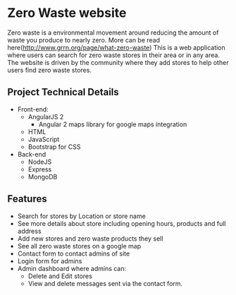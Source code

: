 # Zero Waste website
Zero waste is a environmental movement around reducing the amount of waste you produce to nearly zero. More can be read here(http://www.grrn.org/page/what-zero-waste)
This is a web application where users can search for zero waste stores in their area or in any area. The website is driven by the community where they add stores to help other users find zero waste stores.

## Project Technical Details
- Front-end:
  - AngularJS 2
    - Angular 2 maps library for google maps integration
  - HTML
  - JavaScript
  - Bootstrap for CSS
- Back-end
  - NodeJS
  - Express
  - MongoDB

## Features
- Search for stores by Location or store name
- See more details about store including opening hours, products and full address
- Add new stores and zero waste products they sell
- See all zero waste stores on a google map
- Contact form to contact admins of site
- Login form for admins
- Admin dashboard where admins can:
  - Delete and Edit stores
  - View and delete messages sent via the contact form.
